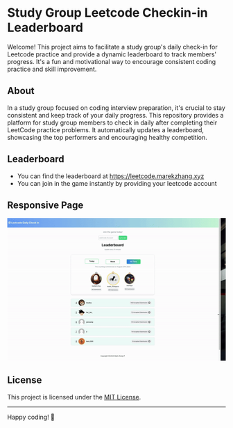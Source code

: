 # Study Group Leetcode Checkin-in Leaderboard

Welcome! This project aims to facilitate a study group's daily check-in for Leetcode practice and provide a dynamic leaderboard to track members' progress. It's a fun and motivational way to encourage consistent coding practice and skill improvement.

## About

In a study group focused on coding interview preparation, it's crucial to stay consistent and keep track of your daily progress. This repository provides a platform for study group members to check in daily after completing their LeetCode practice problems. It automatically updates a leaderboard, showcasing the top performers and encouraging healthy competition.

## Leaderboard

- You can find the leaderboard at https://leetcode.marekzhang.xyz
- You can join in the game instantly by providing your leetcode account

## Responsive Page

![](page.gif)

## License

This project is licensed under the [MIT License](LICENSE).

---

Happy coding! 🚀
